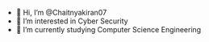 - 👋 Hi, I’m @Chaitnyakiran07
- 👀 I’m interested in Cyber Security
- 🌱 I’m currently studying Computer Science Engineering

<!---
Chaitnyakiran07/Chaitnyakiran07 is a ✨ special ✨ repository because its `README.md` (this file) appears on your GitHub profile.
You can click the Preview link to take a look at your changes.
--->
